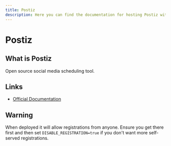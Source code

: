 ```yaml
---
title: Postiz
description: Here you can find the documentation for hosting Postiz with Coolify.
---
```


# Postiz

<ZoomableImage src="/docs/images/services/postiz.png" />

## What is Postiz

Open source social media scheduling tool.


## Links

- [Official Documentation](https://docs.postiz.com?utm_source=coolify.io)

## Warning

When deployed it will allow registrations from anyone. Ensure you get there first and then set `DISABLE_REGISTRATION=true` if you don't want more self-served registrations.
